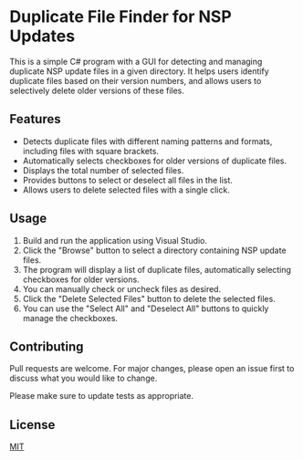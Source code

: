 # Duplicate File Finder for NSP Updates

This is a simple C# program with a GUI for detecting and managing duplicate NSP update files in a given directory. It helps users identify duplicate files based on their version numbers, and allows users to selectively delete older versions of these files.

## Features

- Detects duplicate files with different naming patterns and formats, including files with square brackets.
- Automatically selects checkboxes for older versions of duplicate files.
- Displays the total number of selected files.
- Provides buttons to select or deselect all files in the list.
- Allows users to delete selected files with a single click.

## Usage

1. Build and run the application using Visual Studio.
2. Click the "Browse" button to select a directory containing NSP update files.
3. The program will display a list of duplicate files, automatically selecting checkboxes for older versions.
4. You can manually check or uncheck files as desired.
5. Click the "Delete Selected Files" button to delete the selected files.
6. You can use the "Select All" and "Deselect All" buttons to quickly manage the checkboxes.

## Contributing

Pull requests are welcome. For major changes, please open an issue first to discuss what you would like to change.

Please make sure to update tests as appropriate.

## License

[MIT](https://choosealicense.com/licenses/mit/)

